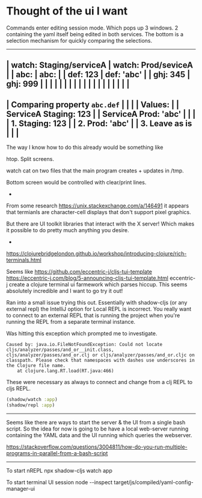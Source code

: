 # Thought of the ui I want

Commands enter editing session mode. Which pops up 3 windows. 2 containing the yaml itself being edited in both services. The bottom is a selection mechanism for quickly comparing the selections.

---------------------------------------------------
| watch: Staging/serviceA | watch: Prod/seviceA   |
| abc:                    | abc:                  |
|   def: 123              |   def: 'abc'          |
|   ghj: 345              |   ghj: 999            |
|                         |                       |
|                         |                       |
|                         |                       |
|                         |                       |
|                         |                       |
|                         |                       |
---------------------------------------------------
| Comparing property `abc.def`                    |
|                                                 |
| Values:                                         |
| ServiceA Staging: 123                           |
| ServiceA Prod: 'abc'                            |
|                                                 |
| 1. Staging: 123                                 |
| 2. Prod: 'abc'                                  |
| 3. Leave as is                                  |
|                                                 |
---------------------------------------------------


The way I know how to do this already would be something like

htop. Split screens.

watch cat on two files that the main program creates + updates in /tmp.

Bottom screen would be controlled with clear/print lines.

-

From some research https://unix.stackexchange.com/a/146491 it appears that termianls are character-cell displays that don't support pixel graphics.

But there are UI toolkit libraries that interact with the X server! Which makes it possible to do pretty much anything you desire.

-

https://clojurebridgelondon.github.io/workshop/introducing-clojure/rich-terminals.html

Seems like https://github.com/eccentric-j/cljs-tui-template https://eccentric-j.com/blog/5-announcing-cljs-tui-template.html eccentric-j create a clojure terminal ui farmework which parses hiccup. This seems absolutely incredible and I want to go try it out!

Ran into a small issue trying this out. Essentially with shadow-cljs (or any external repl) the IntelliJ option for Local REPL is incorrect. You really want to connect to an external REPL that is running the project when you're running the REPL from a separate terminal instance.

Was hitting this exception which prompted me to investigate.
```log
Caused by: java.io.FileNotFoundException: Could not locate cljs/analyzer/passes/and_or__init.class, cljs/analyzer/passes/and_or.clj or cljs/analyzer/passes/and_or.cljc on classpath. Please check that namespaces with dashes use underscores in the Clojure file name.
	at clojure.lang.RT.load(RT.java:466)
```

These were necessary as always to connect and change from a clj REPL to cljs REPL.
```clojure
(shadow/watch :app)
(shadow/repl :app)
```

---

Seems like there are ways to start the server & the UI from a single bash script. So the idea for now is going to be have a local web-server running containing the YAML data and the UI running which queries the webserver.

https://stackoverflow.com/questions/3004811/how-do-you-run-multiple-programs-in-parallel-from-a-bash-script

---

To start nREPL
npx shadow-cljs watch app

To start terminal UI session
node --inspect target/js/compiled/yaml-config-manager-ui
